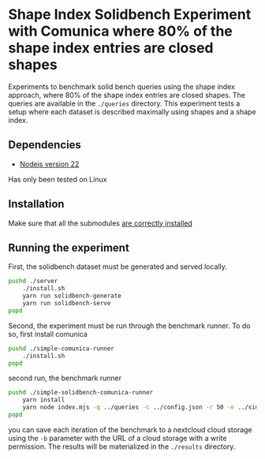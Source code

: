 # Shape Index Solidbench Experiment with Comunica where 80% of the shape index entries are closed shapes 

Experiments to benchmark solid bench queries using the shape index approach, where 80% of the shape index entries are closed shapes.
The queries are available in the `./queries` directory.
This experiment tests a setup where each dataset is described maximally using shapes and a shape index.

## Dependencies
 - [Nodejs version 22](https://nodejs.org/en)

Has only been tested on Linux

## Installation

Make sure that all the submodules [are correctly installed](https://git-scm.com/book/en/v2/Git-Tools-Submodules) 

## Running the experiment

First, the solidbench dataset must be generated and served locally.
```sh
pushd ./server
    ./install.sh
    yarn run solidbench-generate
    yarn run solidbench-serve
popd
```

Second, the experiment must be run through the benchmark runner.
To do so, first install comunica

```sh
pushd ./simple-comunica-runner
    ./install.sh
popd
```

second run, the benchmark runner

```sh
pushd ./simple-solidbench-comunica-runner
    yarn install
    yarn node index.mjs -q ../queries -c ../config.json -r 50 -e ../simple-comunica-runner/index.mjs -o ../results -n "standard-shape-index-experiment" &> ../results/log
popd
```

you can save each iteration of the benchmark to a nextcloud cloud storage using the `-b` parameter with the URL
of a cloud storage with a write permission.
The results will be materialized in the `./results` directory.


